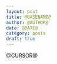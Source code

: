```yaml
---
layout: post
title: @BASENAME@
author: @AUTHOR@
date: @DATE@
category: posts
draft: true
---
```


@CURSOR@
